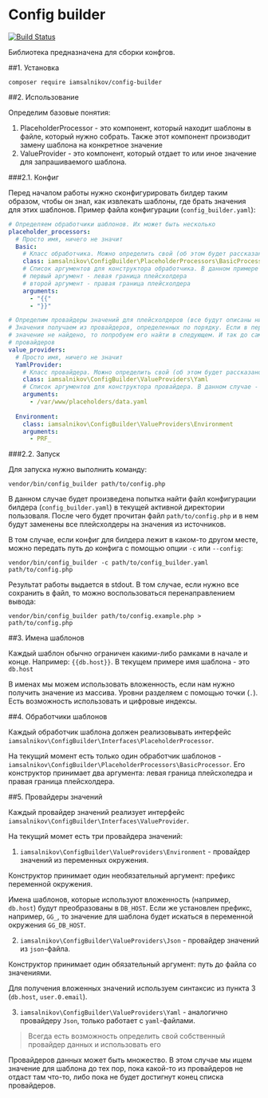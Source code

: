 # Config builder

[![Build Status](https://travis-ci.org/iamsalnikov/config-builder.svg?branch=master)](https://travis-ci.org/iamsalnikov/config-builder)

Библиотека предназначена для сборки конфгов.

##1. Установка

```
composer require iamsalnikov/config-builder
```

##2. Использование

Определим базовые понятия:

1. PlaceholderProcessor - это компонент, который находит шаблоны в файле, который нужно
собрать. Также этот компонент производит замену шаблона на конкретное значение
2. ValueProvider - это компонент, который отдает то или иное значение для запрашиваемого
шаблона.

###2.1. Конфиг

Перед началом работы нужно сконфигурировать билдер таким образом, чтобы он знал, как извлекать
шаблоны, где брать значения для этих шаблонов. Пример файла конфигурации (`config_builder.yaml`):

```yaml
# Определяем обработчики шаблонов. Их может быть несколько
placeholder_processors:
  # Просто имя, ничего не значит
  Basic:
    # Класс обработчика. Можно определить свой (об этом будет рассказано ниже)
    class: iamsalnikov\ConfigBuilder\PlaceholderProcessors\BasicProcessor
    # Список аргументов для конструктора обработчика. В данном примере
    # первый аргумент - левая граница плейсхолдера
    # второй аргумент - правая граница плейсхолдера
    arguments:
      - "{{"
      - "}}"

# Определим провайдеры значений для плейсхолдеров (все будут описаны ниже)
# Значения получаем из провайдеров, определенных по порядку. Если в первом провайдере
# значение не найдено, то попробуем его найти в следующем. И так до самого конца списка
# провайдеров
value_providers:
  # Просто имя, ничего не значит
  YamlProvider:
    # Класс провайдера. Можно определить свой (об этом будет рассказано ниже)
    class: iamsalnikov\ConfigBuilder\ValueProviders\Yaml
    # Список аргументов для конструктора провайдера. В данном случае - путь до файла со значениями
    arguments:
      - /var/www/placeholders/data.yaml
      
  Environment:
    class: iamsalnikov\ConfigBuilder\ValueProviders\Environment
    arguments:
      - PRF_
```

###2.2. Запуск

Для запуска нужно выполнить команду:

```
vendor/bin/config_builder path/to/config.php
```

В данном случае будет произведена попытка найти файл конфигурации билдера (`config_builder.yaml`) в текущей активной директории
пользоваля. После чего будет прочитан файл `path/to/config.php` и в нем будут заменены все плейсхолдеры на значения из
источников.

В том случае, если конфиг для билдера лежит в каком-то другом месте, можно передать путь до конфига с помощью опции `-c`
или `--config`:

```
vendor/bin/config_builder -c path/to/config_builder.yaml path/to/config.php
```

Результат работы выдается в stdout. В том случае, если нужно все сохранить в файл, то можно
воспользоваться перенаправлением вывода:

```
vendor/bin/config_builder path/to/config.example.php > path/to/config.php
```

##3. Имена шаблонов

Каждый шаблон обычно ограничен какими-либо рамками в начале и конце. Например: `{{db.host}}`. В текущем
примере имя шаблона - это `db.host`

В именах мы можем использовать вложенность, если нам нужно получить значение из массива. Уровни
разделяем с помощью точки (`.`). Есть возможность использовать и цифровые индексы.

##4. Обработчики шаблонов

Каждый обработчик шаблона должен реализовывать интерфейс `iamsalnikov\ConfigBuilder\Interfaces\PlaceholderProcessor`.

На текущий момент есть только один обработчик шаблонов - `iamsalnikov\ConfigBuilder\PlaceholderProcessors\BasicProcessor`. 
Его конструктор принимает два аргумента: левая граница плейсхоледра и правая граница плейсхолдера.

##5. Провайдеры значений

Каждый провайдер значений реализует интерфейс `iamsalnikov\ConfigBuilder\Interfaces\ValueProvider`.

На текущий момет есть три провайдера значений:

1. `iamsalnikov\ConfigBuilder\ValueProviders\Environment` - провайдер значений из переменных окружения.

Конструктор принимает один необязательный аргумент: префикс переменной окружения.

Имена шаблонов, которые используют вложенность (например, `db.host`) будут преобразованы в `DB_HOST`.
Если же установлен префикс, например, `GG_`, то значение для шаблона будет искаться в переменной
окружения `GG_DB_HOST`.

2. `iamsalnikov\ConfigBuilder\ValueProviders\Json` - провайдер значений из `json`-файла.

Конструктор принимает один обязательный аргумент: путь до файла со значениями.

Для получения вложенных значений используем синтаксис из пункта 3 (`db.host`, `user.0.email`).

3. `iamsalnikov\ConfigBuilder\ValueProviders\Yaml` - аналогично провайдеру `Json`, только работает
с `yaml`-файлами.

> Всегда есть возможность определить свой собственный провайдер данных и использовать его

Провайдеров данных может быть множество. В этом случае мы ищем значение для шаблона до тех пор, пока какой-то
из провайдеров не отдаст там что-то, либо пока не будет достигнут конец списка провайдеров.
